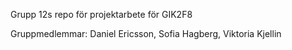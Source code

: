 Grupp 12s repo för projektarbete för GIK2F8

Gruppmedlemmar: Daniel Ericsson, Sofia Hagberg, Viktoria Kjellin